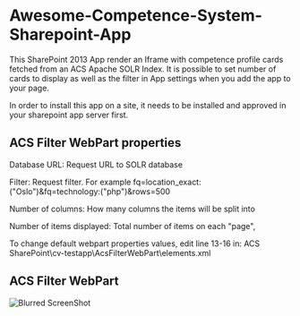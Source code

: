Awesome-Competence-System-Sharepoint-App
========================================

This SharePoint 2013 App render an Iframe with competence profile cards fetched from an ACS Apache SOLR Index. 
It is possible to set number of cards to display as well as the filter in App settings when you add the app to your page.

In order to install this app on a site, it needs to be installed and approved in your sharepoint app server first.

ACS Filter WebPart properties
-----------------------------
Database URL:
Request URL to SOLR database

Filter:
Request filter. For example fq=location_exact:("Oslo")&fq=technology:("php")&rows=500

Number of columns:
How many columns the items will be split into

Number of items displayed:
Total number of items on each "page", 


To change default webpart properties values, edit line 13-16 in:
ACS SharePoint\cv-testapp\AcsFilterWebPart\elements.xml


ACS Filter WebPart
------------------
![Blurred ScreenShot](https://raw.github.com/altran/Awesome-Competence-System-Sharepoint-App/master/acs_filter_webpart_blurred.jpg)
